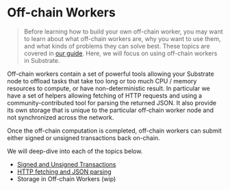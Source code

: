 # Off-chain Workers

> Before learning how to build your own off-chain worker, you may want to learn about what off-chain workers are, why you want to use them, and what kinds of problems they can solve best. These topics are covered in [our guide](https://substrate.dev/docs/en/conceptual/core/off-chain-workers). Here, we will focus on using off-chain workers in Substrate.

Off-chain workers contain a set of powerful tools allowing your Substrate node to offload tasks that take too long or too much CPU / memory resources to compute, or have non-deterministic result. In particular we have a set of helpers allowing fetching of HTTP requests and using a community-contributed tool for parsing the returned JSON. It also provide its own storage that is unique to the particular off-chain worker node and not synchronized across the network.

Once the off-chain computation is completed, off-chain workers can submit either signed or unsigned transactions back on-chain.

We will deep-dive into each of the topics below.

- [Signed and Unsigned Transactions](./transactions.md)
- [HTTP fetching and JSON parsing](./http-json.md)
- Storage in Off-chain Workers (wip)
